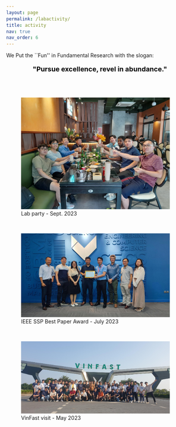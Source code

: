 ```yaml
---
layout: page
permalink: /labactivity/
title: activity
nav: true
nav_order: 6
---
```




We Put the ``Fun'' in Fundamental Research with the slogan:
<p style="text-align: center; color: black; font-size:18px;font-weight:bold">"Pursue excellence, revel in abundance." </p> 

<div id="v-space">
<br>
<br>
<figure>
  <img src="/assets/img/ICC_party9Sep23.jpg" width="400" />
  <figcaption>Lab party - Sept. 2023</figcaption>
</figure>

<div id="v-space">
<br>
<figure>
  <img src="/assets/img/SSPBPA_2023.png" width="400" />
  <figcaption>IEEE SSP Best Paper Award - July 2023</figcaption>
</figure>

<div id="v-space">
<br>
<figure>
  <img src="/assets/img/VFVisit2023.png" width="400" />
  <figcaption>VinFast visit   - May 2023</figcaption>
</figure>



